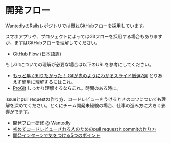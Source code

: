 開発フロー
=========

WantedlyのRailsレポジトリでは概ねGitHubフローを採用しています。

スマホアプリや、プロジェクトによってはGitフローを採用する場合もありますが、まずはGitHubフローを理解してください。

- [GitHub Flow](http://scottchacon.com/2011/08/31/github-flow.html) ([日本語訳](https://gist.github.com/Gab-km/3705015))

もしGitについての理解が必要な場合は以下のURLを参考にしてください。

- [もっと早く知りたかった！ Gitが鬼のようにわかるスライド厳選7選](http://www.find-job.net/startup/7-git-slides) とりあえず簡単に理解するにはこれ。
- [ProGit](https://git-scm.com/book/ja/v2) しっかり理解するならこれ。時間のある時に。

issueとpull requestの作り方、コードレビューをうけるときのコツについても理解を深めてください。とくにチーム開発未経験の場合、仕事の進み方に大きく影響がでます。

- [開発フロー研修 @ Wantedly](http://qiita.com/awakia/items/c571e93e96a1ec28044f#%E6%A8%99%E6%BA%96%E7%9A%84%E3%81%AA%E3%83%95%E3%83%AD%E3%83%BC)
- [初めてコードレビューされる人のためのpull requestとcommitの作り方](http://qiita.com/reikubonaga/items/e3b3b19c14d4ef4efb95)
- [開発インターンで気をつける5つのポイント](http://qiita.com/reikubonaga/items/d00c179957d57f48bf73)


